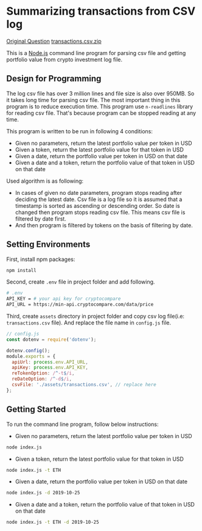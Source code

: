 # Summarizing transactions from CSV log

[Original Question](https://gist.github.com/liangzan/4436cb8b083c66b3517e7f4d80939f06)
[transactions.csv.zip](https://drive.google.com/file/d/1of4IuuAUGQIKoZdkLr2yr5MKQuuabpJs/view?usp=share_link)

This is a [Node.js](https://nodejs.org/) command line program for parsing csv file and getting portfolio value from crypto investment log file.

## Design for Programming

The log csv file has over 3 million lines and file size is also over 950MB. So it takes long time for parsing csv file. The most important thing in this program is to reduce execution time.
This program use `n-readlines` library for reading csv file.
That's because program can be stopped reading at any time.

This program is written to be run in following 4 conditions:

- Given no parameters, return the latest portfolio value per token in USD
- Given a token, return the latest portfolio value for that token in USD
- Given a date, return the portfolio value per token in USD on that date
- Given a date and a token, return the portfolio value of that token in USD on that date

Used algorithm is as following:

- In cases of given no date parameters, program stops reading after deciding the latest date.
  Csv file is a log file so it is assumed that a timestamp is sorted as ascending or descending order. So date is changed then program stops reading csv file.
  This means csv file is filtered by date first.
- And then program is filtered by tokens on the basis of filtering by date.

## Setting Environments

First, install npm packages:

```bash
npm install
```

Second, create `.env` file in project folder and add following.

```bash
# .env
API_KEY = # your api key for cryptocompare
API_URL = https://min-api.cryptocompare.com/data/price
```

Third, create `assets` directory in project folder and copy csv log file(i.e: `transactions.csv` file).
And replace the file name in `config.js` file.

```javascript
// config.js
const dotenv = require('dotenv');

dotenv.config();
module.exports = {
  apiUrl: process.env.API_URL,
  apiKey: process.env.API_KEY,
  reTokenOption: /^-t$/i,
  reDateOption: /^-d$/i,
  csvFile: './assets/transactions.csv', // replace here
};
```

## Getting Started

To run the command line program, follow below instructions:

- Given no parameters, return the latest portfolio value per token in USD

```bash
node index.js
```

- Given a token, return the latest portfolio value for that token in USD

```bash
node index.js -t ETH
```

- Given a date, return the portfolio value per token in USD on that date

```bash
node index.js -d 2019-10-25
```

- Given a date and a token, return the portfolio value of that token in USD on that date

```bash
node index.js -t ETH -d 2019-10-25
```
